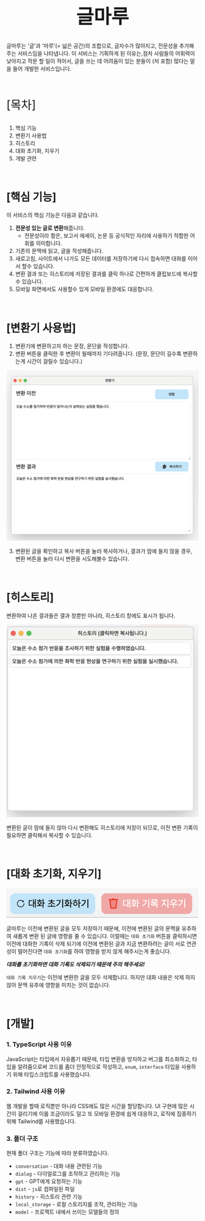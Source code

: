 <h1 style="display: flex; justify-content: center; font-size: 50px"> 글마루 </h1>

글마루는 '글'과 '마루'(= 넓은 공간)의 조합으로, 글자수가 많아지고, 전문성을 추가해주는 서비스임을 나타냅니다.
이 서비스는 기획하게 된 이유는,점차 사람들의 어휘력이 낮아지고 작문 할 일이 적어서, 글을 쓰는 데 어려움이 있는 분들이 (저 포함) 많다는 말을 들어 개발한 서비스입니다.

<br>

<p style="font-size: 30px"> [목차] </p>

1. 핵심 기능
2. 변환기 사용법
3. 히스토리
4. 대화 초기화, 지우기
5. 개발 관련

<br>

# [핵심 기능]

이 서비스의 핵심 기능은 다음과 같습니다.

1. **전문성 있는 글로 변환**해줍니다.
   - 전문성이라 함은, 보고서 에세이, 논문 등 공식적인 자리에 사용하기 적합한 어휘를 의미합니다.
2. 기존의 문맥에 읽고, 글을 작성해줍니다.
3. 새로고침, 사이트에서 나가도 모든 데이터를 저장하기에 다시 접속하면 대화를 이어서 할수 있습니다.
4. 변환 결과 또는 히스토리에 저장된 결과를 클릭 하나로 간편하게 클립보드에 복사할 수 있습니다.
5. 모바일 화면에서도 사용할수 있게 모바일 환경에도 대응합니다.

<br>

# [변환기 사용법]

1. 변환기에 변환하고자 하는 문장, 문단을 작성합니다.
2. 변환 버튼을 클릭한 후 변환이 될때까지 기다려줍니다. (문장, 문단이 길수록 변환하는게 시간이 걸릴수 있습니다.)

![변환 후](readme_asset/image-1.png)

3. 변환된 글을 확인하고 복사 버튼을 눌러 복사하거나, 결과가 맘에 들지 않을 경우, 변환 버튼을 눌러 다시 변환을 시도해볼수 있습니다.

<br>

# [히스토리]

변환하여 나온 결과들은 결과 창뿐만 아니라, 히스토리 창에도 표시가 됩니다.

![히스토리 창](readme_asset/image-2.png)

변환된 글이 맘에 들지 않아 다시 변환해도 히스토리에 저장이 되므로, 이전 변환 기록이 필요하면 클릭해서 복사할 수 있습니다.

<br>

# [대화 초기화, 지우기]

![대화 초기화,대화 삭제](readme_asset/image-3.png)

글마루는 이전에 변환된 글을 모두 저장하기 때문에, 이전에 변환된 글의 문맥을 유추하여 새롭게 변환 된 글에 영향을 줄 수 있습니다. 이럴때는 `대화 초기화` 버튼을 클릭하시면 이전에 대화한 기록이 삭제 되기에 이전에 변환된 글과 지금 변환하려는 글이 서로 연관성이 떨어진다면 `대화 초기화`를 하여 영향을 받지 않게 해주시는게 좋습니다.

_**대화를 초기화하면 대화 기록도 삭제되기 때문에 주의 해주세요!**_

`대화 기록 지우기`는 이전에 변환한 글을 모두 삭제합니다. 하지만 대화 내용은 삭제 하지 않아 문맥 유추에 영향을 미치는 것이 없습니다.

<br>

# [개발]

### 1. TypeScript 사용 이유

JavaScript는 타입에서 자유롭기 때문에, 타입 변환을 방지하고 버그를 최소화하고, 타입을 알려줌으로써 코드를 좀더 안정적으로 작성하고, `enum`, `interface` 타입을 사용하기 위해 타입스크립트를 사용했습니다.

### 2. Tailwind 사용 이유

웹 개발을 할때 로직뿐만 아니라 CSS에도 많은 시간을 할당합니다. UI 구현에 많은 시간이 걸리기에 이를 조금이라도 덜고 또 모바일 환경에 쉽게 대응하고, 로직에 집중하기 위해 Tailwind를 사용했습니다.

### 3. 폴더 구조

현재 폴더 구조는 기능에 따라 분류하였습니다.

- `conversation` - 대화 내용 관련된 기능
- `dialog` - 다이얼로그를 조작하고 관리하는 기능
- `gpt` - GPT에게 요청하는 기능
- `dist` - `js`로 컴파일된 파일
- `history` - 히스토리 관련 기능
- `local_storage` - 로컬 스토리지를 조작, 관리하는 기능
- `model` - 프로젝트 내에서 쓰이는 모델들의 정의

<!-- ### 4. 모델

데이터를 보다 효율적으로 활용하기 위해 다음과 같은 모델들을 정의 했습니다.

다음은, ChatGPT에게 요청하기 위해 정의한 모델들입니다.

```typescript
// role
export enum Role {
  user = 'user',
  system = 'system',
  assistant = 'assistant',
}

// { "role": ~, "content": ~ } 인터페이스
export interface Model {
  role: Role;
  content: string;
}

// Model의 구현체
// { "role": "user", "content": ~ } 형태
export class UserModel implements Model {
  role: Role = Role.user;
  content: string;

  constructor(content: string) {
    this.content = content + '<- 이 문장을 전문성있는 말로 변경하고 사실과는 다른 말과 다른 대답은 하지마';
  }
}

// Model의 구현체
// { "role": "system", "content": ~ } 형태
export class SystemModel implements Model {
  role: Role = Role.system;
  content: string;

  constructor(content: string) {
    this.content = content;
  }
}

// Model의 구현체
// { "role": "assistant", "content": ~ } 형태
export class AssistantModel implements Model {
  role: Role = Role.assistant;
  content: string;

  constructor(content: string) {
    this.content = content;
  }
}
``` -->

<!-- - `Model` - `{ role: ~ , content: ~ }`의 인터페이스
- `UserModel` , `SystemModel`, `AssistantModel` - `Model`의 구현체
- `ChatGptResponseInterface` - `JSON.stringify`로 json을 파싱하면 나오는 `object` 형태가 되기에 활용하기 위해 모델로 변환하기 위한 인터페이스
- `ChatGptResponse` - `ChatGptResponseInterface`의 구현체 -->

<!-- <br> -->

<!-- ## 개발 내용

사용된 기술

1. 타입 스크립트
2. tailwindcss

이 서비스를 개발할때, 그냥 JS가 아닌 TS를 사용해 개발을 했습니다. 타입 명시를 하지 않아도 개발을 할수 있는데 JS의 장점이지만, 정적 언어만을 사용해 왔기에 타입 명시를 할수 있는 TS를 사용해 개발을 했습니다. 또한 tailwindcss는 각 태그에 스타일을 간편하게 적용하기 위해 사용했습니다.

## 모델 지정하기

본격적으로 개발을 하기 위해서 프로젝트내에서 사용할 모델들을 정의했습니다.

정의한 모델들은 다음과 같습니다.

- Role
- UserModel
- SystemModel
- AssistantModel
- ChatGptResponseInterface
- ChatGptResponse

## Role, UserModel, SystemModel, AssistantModel

chat gpt에게 요청하기 위한 모델을 보니 `{ "role" : ~ , "content" : ~ }` 형태로 되어 있고, `role`으로 `system`, `user`, `assistant`으로 나누는 것을 확인하고 이걸 일반화, 클래스로 만들기로 했습니다.

![Role 모델들](readme_asset/roles.png)

- Role

`Role`은 `enum`으로 지정하고 각 User,System,Asistant 모델의 베이스인 `Model` 인터페이스를 선언하고 각 모델은 Model의 구현체 class로 정의했습니다.

_\*`UserModel`만은 생성할때 매개변수로 들어오는 값에 추가 조건을 추가했습니다._

- Model

`Model`은 User, System, Assistant의 인터페이스로 `role`과 `content`을 구현해야합니다.

- `UserModel`, `SystemModel`, `AssistantModel`
  각각 모델들은 `Model`의 구현체 클래스로, 각각의 `role`은 고정되어 있어, 생성할때 `content`만 매개변수로 받게끔 설계했습니다.

모든 모델들을 `export`하여 다른 곳에서 사용할수 있게 했습니다.

## ChatGptResponseInterface, ChatGptResponse

![chatGPT response](readme_asset/chatgpt_response_model.png)

OpenAPI의 문서를 확인하고 Response 모델을 정의했습니다. `JSON.stringify`로 json을 파싱하면 `object` 형태가 되기에 이를 `ChatGptResponseInterface`으로 지정할수 있는 인터페이스를 지정하고, 이의 구현체인 `ChatGptResponse`를 정의했습니다.
그냥 인터페이스로만으로 충분하지만, `AssistantModel`을 추출하기 위해 메소드를 추가 하기 위해 class 구현체를 정의했습니다.

`ChatGptResponseInterface`와 `ChatGptResponse`이 외는 다른곳에서 사용할 일이 없기 때문에 그 둘만 `export`했습니다.

## ChatGpt에 요청하기

![ask gpt](readme_asset/ask.png)

ChatGpt에게 요청하는 부분을 따로 분리하여 함수로 정의 했습니다.

매개변수로는 `Model[]`으로 지정하여 `UserModel,SystemModel,AssistandModel`을 전부 보낼수 있게 선언했습니다. 그리고 리턴 타입은 `AssistantModel`으로 정의했습니다.

## Local Storage

대화 내용, 및 변환된 글 데이터가 휘발되지 않도록, `local storage`에 저장했습니다.

![local storage](readme_asset/local_storage.png)

- `saveConversationToLocalStorage()` 함수는 chatGPT와 나눈 데이터들을 저장하기 위해 쓰이는 함수입니다.

- `saveHistoryToLocalStorage()` 함수는 `history` 데이터를 저장하기 위해 쓰이는 함수입니다.

- `getConversationFromLocalStorage()` 함수는 `local storage`에서 conversation 데이터를 읽어오는 함수입니다.

- `getHistoryFromLocalStorage()` 함수는 `local storage`에서 history 데이터를 읽어오는 함수입니다.

- `removeAllData()` 함수는 초기화 버튼을 눌렀을때 `local storage`에 저장된 모든 데이터를 삭제하는 사용되는 함수입니다.

## History

변환된 글을 저장하고 화면에 표시하기 위한 history 코드입니다.

![history](readme_asset/history.png)

- `initialHistory()` 함수를 통해 사이트에 접속하거나, 새로고침을 했을때, local storage에서 history 데이터를 가져와 화면에 표시합니다.

- `createHistory()` 함수는 `AssistantModel`을 화면에 표시할 수 있도록 html 태그를 생성해주는 함수입니다.

- `removeHistory()` 함수는 지우기 버튼을 클릭했을때 화면에 표시된 history 태그들을 전부 삭제하기 위한 함수입니다. -->

